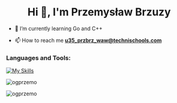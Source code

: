 <h1 align="center">Hi 👋, I'm Przemysław Brzuzy</h1>

- 🥇 I’m currently learning Go and C++

- 📫 How to reach me **u35_przbrz_waw@technischools.com**

<h3 align="left">Languages and Tools:</h3>

[![My Skills](https://skillicons.dev/icons?i=go,html,css,js,ts,python,ubuntu,linux,kali,arch,tensorflow,git,flask,docker,cpp)](https://skillicons.dev)

<p><img align="center" src="https://github-readme-stats.vercel.app/api/top-langs?username=ogprzemo&show_icons=true&locale=en&layout=compact" alt="ogprzemo" /></p>

<p><img align="center" src="https://github-readme-streak-stats.herokuapp.com/?user=ogprzemo&" alt="ogprzemo" /></p>
